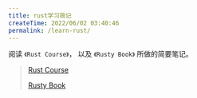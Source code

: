 ```yaml
---
title: rust学习简记
createTime: 2022/06/02 03:40:46
permalink: /learn-rust/
---
```


阅读 `《Rust Course》`， 以及 `《Rusty Book》` 所做的简要笔记。

> [Rust Course](https://course.rs/basic/variable.html)
>
> [Rusty Book](https://rusty.rs/about.html)
